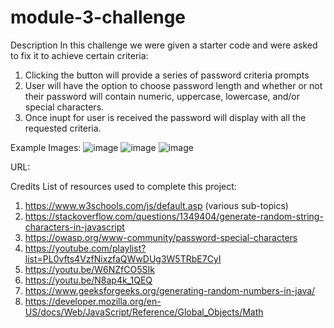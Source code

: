 # module-3-challenge

Description
In this challenge we were given a starter code and were asked to fix it to achieve certain criteria:
  1) Clicking the button will provide a series of password criteria prompts
  2) User will have the option to choose password length and whether or not their password will contain numeric, uppercase, lowercase, and/or special characters. 
  3) Once inupt for user is received the password will display with all the requested criteria. 

Example Images:
![image](https://user-images.githubusercontent.com/115049982/199117491-a203d49b-793a-496a-b6a6-2169a2950576.png)
![image](https://user-images.githubusercontent.com/115049982/199117570-3f8afbf1-9e8f-49d4-a1a5-0861e81f5d45.png)
![image](https://user-images.githubusercontent.com/115049982/199117673-a4dad278-eec8-4f3f-8a53-d303ea9cee91.png)

URL:

Credits
List of resources used to complete this project:
  1) https://www.w3schools.com/js/default.asp (various sub-topics) 
  2) https://stackoverflow.com/questions/1349404/generate-random-string-characters-in-javascript
  3) https://owasp.org/www-community/password-special-characters
  4) https://youtube.com/playlist?list=PL0vfts4VzfNixzfaQWwDUg3W5TRbE7CyI
  5) https://youtu.be/W6NZfCO5SIk
  6) https://youtu.be/N8ap4k_1QEQ
  7) https://www.geeksforgeeks.org/generating-random-numbers-in-java/
  8) https://developer.mozilla.org/en-US/docs/Web/JavaScript/Reference/Global_Objects/Math
